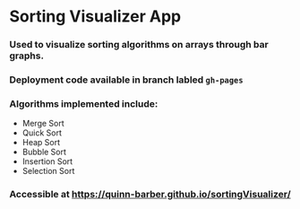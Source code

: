 # Sorting Visualizer App

### Used to visualize sorting algorithms on arrays through bar graphs.
### Deployment code available in branch labled `gh-pages`
### Algorithms implemented include:
* Merge Sort
* Quick Sort
* Heap Sort
* Bubble Sort
* Insertion Sort
* Selection Sort


### Accessible at https://quinn-barber.github.io/sortingVisualizer/

